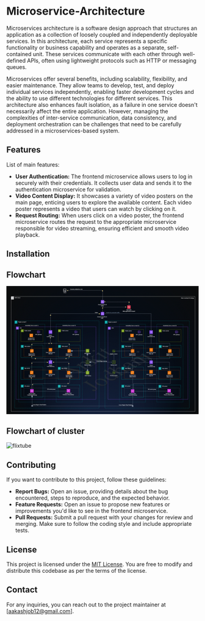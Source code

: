 # Microservice-Architecture

Microservices architecture is a software design approach that structures an application as a collection of loosely coupled and independently deployable services. In this architecture, each service represents a specific functionality or business capability and operates as a separate, self-contained unit. These services communicate with each other through well-defined APIs, often using lightweight protocols such as HTTP or messaging queues.

Microservices offer several benefits, including scalability, flexibility, and easier maintenance. They allow teams to develop, test, and deploy individual services independently, enabling faster development cycles and the ability to use different technologies for different services. This architecture also enhances fault isolation, as a failure in one service doesn't necessarily affect the entire application. However, managing the complexities of inter-service communication, data consistency, and deployment orchestration can be challenges that need to be carefully addressed in a microservices-based system.


## Features

List of main features:
- **User Authentication:** The frontend microservice allows users to log in securely with their credentials. It collects user data and sends it to the authentication microservice for validation.
- **Video Content Display:** It showcases a variety of video posters on the main page, enticing users to explore the available content. Each video poster represents a video that users can watch by clicking on it.
- **Request Routing:** When users click on a video poster, the frontend microservice routes the request to the appropriate microservice responsible for video streaming, ensuring efficient and smooth video playback.

## Installation


## Flowchart
![flowchart](flowchart1.gif)

## Flowchart of cluster
![flixtube]()
## Contributing

If you want to contribute to this project, follow these guidelines:
- **Report Bugs:** Open an issue, providing details about the bug encountered, steps to reproduce, and the expected behavior.
- **Feature Requests:** Open an issue to propose new features or improvements you'd like to see in the frontend microservice.
- **Pull Requests:** Submit a pull request with your changes for review and merging. Make sure to follow the coding style and include appropriate tests.

## License

This project is licensed under the [MIT License](LICENSE). You are free to modify and distribute this codebase as per the terms of the license.

## Contact

For any inquiries, you can reach out to the project maintainer at [aakashjob12@gmail.com].

